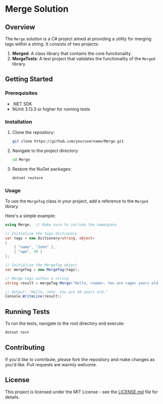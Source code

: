 # Merge Solution

## Overview

The `Merge` solution is a C# project aimed at providing a utility for merging tags within a string. It consists of two projects:

1. **Merged**: A class library that contains the core functionality.
2. **MergeTests**: A test project that validates the functionality of the `Merged` library.

## Getting Started

### Prerequisites

- .NET SDK
- NUnit 3.13.3 or higher for running tests

### Installation

1. Clone the repository:
    ```bash
    git clone https://github.com/yourusername/Merge.git
    ```
2. Navigate to the project directory:
    ```bash
    cd Merge
    ```

3. Restore the NuGet packages:
    ```bash
    dotnet restore
    ```

### Usage

To use the `MergeTag` class in your project, add a reference to the `Merged` library.

Here's a simple example:

```csharp
using Merge;  // Make sure to include the namespace

// Initialize the tags dictionary
var tags = new Dictionary<string, object>
{
    { "name", "John" },
    { "age", 30 }
};

// Initialize the MergeTag object
var mergeTag = new MergeTag(tags);

// Merge tags within a string
string result = mergeTag.Merge("Hello, <name>. You are <age> years old.");

// Output: "Hello, John. You are 30 years old."
Console.WriteLine(result);
```

## Running Tests

To run the tests, navigate to the root directory and execute:

```bash
dotnet test
```

## Contributing

If you'd like to contribute, please fork the repository and make changes as you'd like. Pull requests are warmly welcome.

## License

This project is licensed under the MIT License - see the [LICENSE.md](LICENSE.md) file for details.
